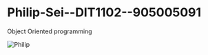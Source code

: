 # Philip-Sei--DIT1102--905005091
Object Oriented programming 

![Philip](https://github.com/user-attachments/assets/6080776f-2fb3-451a-8c1d-583b0a43c88f)
